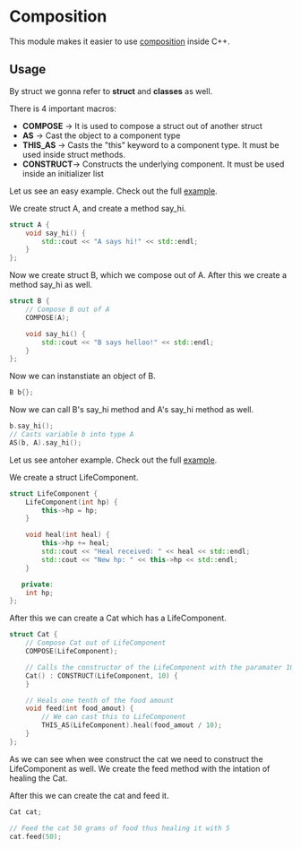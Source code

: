 # Composition

This module makes it easier to use [composition](https://en.wikipedia.org/wiki/Object_composition) inside C++.

## Usage

By struct we gonna refer to __struct__ and __classes__ as well.

There is 4 important macros:
- __COMPOSE__ -> It is used to compose a struct out of another struct
- __AS__ -> Cast the object to a component type
- __THIS_AS__ -> Casts the "this" keyword to a component type. It must be used inside struct methods.
- __CONSTRUCT__-> Constructs the underlying component. It must be used inside an initializer list

Let us see an easy example.
Check out the full [example](../example/Composition/basic_use.cpp).

We create struct A, and create a method say_hi.

```c++
struct A {
    void say_hi() {
        std::cout << "A says hi!" << std::endl;
    }
};
```

Now we create struct B, which we compose out of A.
After this we create a method say_hi as well.

```c++
struct B {
    // Compose B out of A
    COMPOSE(A);

    void say_hi() {
        std::cout << "B says helloo!" << std::endl;
    }
};
```

Now we can instanstiate an object of B.

```c++
B b{};
```

Now we can call B's say_hi method and A's say_hi method as well.

```c++
b.say_hi();
// Casts variable b into type A
AS(b, A).say_hi();
```

Let us see antoher example.
Check out the full [example](../example/Composition/more_complex_example.cpp).

We create a struct LifeComponent.
```c++
struct LifeComponent {
    LifeComponent(int hp) {
        this->hp = hp;
    }

    void heal(int heal) {
        this->hp += heal;
        std::cout << "Heal received: " << heal << std::endl;
        std::cout << "New hp: " << this->hp << std::endl;
    }

   private:
    int hp;
};
```

After this we can create a Cat which has a LifeComponent.

```c++
struct Cat {
    // Compose Cat out of LifeComponent
    COMPOSE(LifeComponent);

    // Calls the constructor of the LifeComponent with the paramater 10
    Cat() : CONSTRUCT(LifeComponent, 10) {
    }

    // Heals one tenth of the food amount
    void feed(int food_amout) {
        // We can cast this to LifeComponent
        THIS_AS(LifeComponent).heal(food_amout / 10);
    }
};
```

As we can see when wee construct the cat we need to construct the LifeComponent as well.
We create the feed method with the intation of healing the Cat. 

After this we can create the cat and feed it.

```c++
Cat cat;

// Feed the cat 50 grams of food thus healing it with 5
cat.feed(50);
```